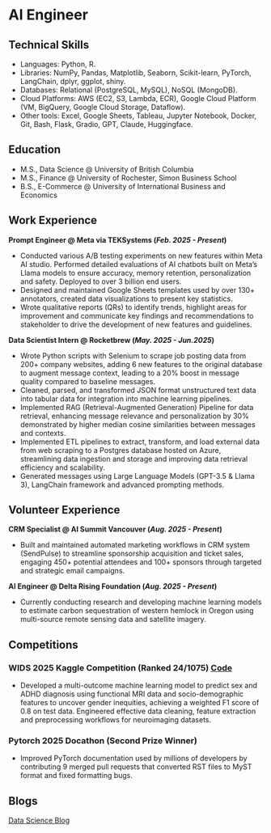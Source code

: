 # AI Engineer

## Technical Skills
- Languages: Python, R.
- Libraries: NumPy, Pandas, Matplotlib, Seaborn, Scikit-learn, PyTorch, LangChain, dplyr, ggplot, shiny.
- Databases: Relational (PostgreSQL, MySQL), NoSQL (MongoDB).
- Cloud Platforms: AWS (EC2, S3, Lambda, ECR), Google Cloud Platform (VM, BigQuery, Google Cloud Storage, Dataflow).
- Other tools: Excel, Google Sheets, Tableau, Jupyter Notebook, Docker, Git, Bash, Flask, Gradio, GPT, Claude, Huggingface.

## Education				       		
- M.S., Data Science @ University of British Columbia
- M.S., Finance	@ University of Rochester, Simon Business School        		
- B.S., E-Commerce @ University of International Business and Economics

## Work Experience
**Prompt Engineer @ Meta via TEKSystems (_Feb. 2025 - Present_)**
- Conducted various A/B testing experiments on new features within Meta AI studio. Performed detailed evaluations of AI chatbots built on Meta’s Llama models to ensure accuracy, memory retention, personalization and safety. Deployed to over 3 billion end users.
- Designed and maintained Google Sheets templates used by over 130+ annotators, created data visualizations to present key statistics.
- Wrote qualitative reports (QRs) to identify trends, highlight areas for improvement and communicate key findings and recommendations to stakeholder to drive the development of new features and guidelines.

**Data Scientist Intern @ Rocketbrew (_May. 2025 - Jun.2025_)**
- Wrote Python scripts with Selenium to scrape job posting data from 200+ company websites, adding 6 new features to the original database to augment message context, leading to a 20% boost in message quality compared to baseline messages.
- Cleaned, parsed, and transformed JSON format unstructured text data into tabular data for integration into machine learning pipelines.
- Implemented RAG (Retrieval-Augmented Generation) Pipeline for data retrieval, enhancing message relevance and personalization by 30% demonstrated by higher median cosine similarities between messages and contexts.
- Implemented ETL pipelines to extract, transform, and load external data from web scraping to a Postgres database hosted on Azure, streamlining data ingestion and storage and improving data retrieval efficiency and scalability.
- Generated messages using Large Language Models (GPT-3.5 & Llama 3), LangChain framework and advanced prompting methods.

## Volunteer Experience
**CRM Specialist @ AI Summit Vancouver (_Aug. 2025 - Present_)**
- Built and maintained automated marketing workflows in CRM system (SendPulse) to streamline sponsorship acquisition and ticket sales, engaging 450+ potential attendees and 100+ sponsors through targeted and strategic email campaigns.

**AI Engineer @ Delta Rising Foundation (_Aug. 2025 - Present_)**
- Currently conducting research and developing machine learning models to estimate carbon sequestration of western hemlock in Oregon using multi-source remote sensing data and satellite imagery.

## Competitions
### WIDS 2025 Kaggle Competition (Ranked 24/1075) [Code](https://www.kaggle.com/code/rachelli0619/wids-2025-version2?scriptVersionId=236962576)
- Developed a multi-outcome machine learning model to predict sex and ADHD diagnosis using functional MRI data and socio-demographic features to uncover gender inequities, achieving a weighted F1 score of 0.8 on test data. Engineered effective data cleaning, feature extraction and preprocessing workflows for neuroimaging datasets.

### Pytorch 2025 Docathon (Second Prize Winner)
- Improved PyTorch documentation used by millions of developers by contributing 9 merged pull requests that converted RST files to MyST format and fixed formatting bugs.

## Blogs
[Data Science Blog](https://medium.com/@rachel20230619)
